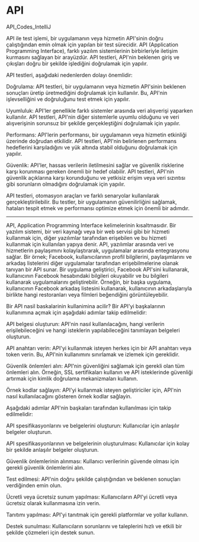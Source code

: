 # API
API_Codes_IntelliJ

API ile test işlemi, bir uygulamanın veya hizmetin API'sinin doğru çalıştığından emin olmak için yapılan bir test sürecidir. API (Application Programming Interface), farklı yazılım sistemlerinin birbirleriyle iletişim kurmasını sağlayan bir arayüzdür. API testleri, API'nin beklenen giriş ve çıkışları doğru bir şekilde işlediğini doğrulamak için yapılır.

API testleri, aşağıdaki nedenlerden dolayı önemlidir:

Doğrulama: API testleri, bir uygulamanın veya hizmetin API'sinin beklenen sonuçları üretip üretmediğini doğrulamak için kullanılır. Bu, API'nin işlevselliğini ve doğruluğunu test etmek için yapılır.

Uyumluluk: API'ler genellikle farklı sistemler arasında veri alışverişi yaparken kullanılır. API testleri, API'nin diğer sistemlerle uyumlu olduğunu ve veri alışverişinin sorunsuz bir şekilde gerçekleştiğini doğrulamak için yapılır.

Performans: API'lerin performansı, bir uygulamanın veya hizmetin etkinliği üzerinde doğrudan etkilidir. API testleri, API'nin belirlenen performans hedeflerini karşıladığını ve yük altında stabil olduğunu doğrulamak için yapılır.

Güvenlik: API'ler, hassas verilerin iletilmesini sağlar ve güvenlik risklerine karşı korunması gereken önemli bir hedef olabilir. API testleri, API'nin güvenlik açıklarına karşı korunduğunu ve yetkisiz erişim veya veri sızıntısı gibi sorunların olmadığını doğrulamak için yapılır.

API testleri, otomasyon araçları ve farklı senaryolar kullanılarak gerçekleştirilebilir. Bu testler, bir uygulamanın güvenilirliğini sağlamak, hataları tespit etmek ve performansı optimize etmek için önemli bir adımdır.

**********


API, Application Programming Interface kelimelerinin kısaltmasıdır. Bir yazılım sistemi, bir veri kaynağı veya bir web servisi gibi bir hizmeti kullanmak için, diğer yazılımlar tarafından erişebilen ve bu hizmeti kullanmak için kullanılan yapıya denir. 
API, yazılımlar arasında veri ve hizmetlerin paylaşımını kolaylaştırarak, uygulamalar arasında entegrasyonu sağlar. 
Bir örnek; Facebook, kullanıcılarının profil bilgilerini, paylaşımlarını ve arkadaş listelerini diğer uygulamalar tarafından erişebilmelerine olanak tanıyan bir API sunar. Bir uygulama geliştirici, Facebook API'sini kullanarak, kullanıcının Facebook hesabındaki bilgileri okuyabilir ve bu bilgileri kullanarak uygulamalarını geliştirebilir. Örneğin, bir başka uygulama, kullanıcının Facebook arkadaş listesini kullanarak, kullanıcının arkadaşlarıyla birlikte hangi restoranları veya filmleri beğendiğini görüntüleyebilir. 

Bir API nasil baskalarinin kullanimina acilir? Bir API'yi başkalarının kullanımına açmak için aşağıdaki adımlar takip edilmelidir:

API belgesi oluşturun: API'nin nasıl kullanılacağını, hangi verilerin erişilebileceğini ve hangi isteklerin yapılabileceğini tanımlayan belgeleri oluşturun.

API anahtarı verin: API'yi kullanmak isteyen herkes için bir API anahtarı veya token verin. Bu, API'nin kullanımını sınırlamak ve izlemek için gereklidir.

Güvenlik önlemleri alın: API'nin güvenliğini sağlamak için gerekli olan tüm önlemleri alın. Örneğin, SSL sertifikaları kullanın ve API isteklerinde güvenliği artırmak için kimlik doğrulama mekanizmaları kullanın.

Örnek kodlar sağlayın: API'yi kullanmak isteyen geliştiriciler için, API'nin nasıl kullanılacağını gösteren örnek kodlar sağlayin.

Aşağıdaki adımlar API'nin başkaları tarafından kullanılması için takip edilmelidir:

API spesifikasyonlarını ve belgelerini oluşturun: Kullanıcılar için anlaşılır belgeler oluşturun. 

API spesifikasyonlarının ve belgelerinin oluşturulması: Kullanıcılar için kolay bir şekilde anlaşılır belgeler oluşturun.

Güvenlik önlemlerinin alınması: Kullanıcı verilerinin güvende olması için gerekli güvenlik önlemlerini alın.

Test edilmesi: API'nin doğru şekilde çalıştığından ve beklenen sonuçları verdiğinden emin olun.

Ücretli veya ücretsiz sunum yapılması: Kullanıcıların API'yi ücretli veya ücretsiz olarak kullanmasına izin verin.

Tanıtımı yapılması: API'yi tanıtmak için gerekli platformlar ve yollar kullanın.

Destek sunulması: Kullanıcıların sorunlarını ve taleplerini hızlı ve etkili bir şekilde çözmeleri için destek sunun.
